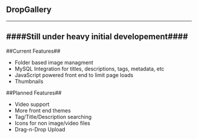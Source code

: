 DropGallery
-----------

-------------------------------------------------------------------------------
####Still under heavy initial developement####
-------------------------------------------------------------------------------

##Current Features##
 - Folder based image managment
 - MySQL Integration for titles, descriptions, tags, metadata, etc
 - JavaScript powered front end to limit page loads
 - Thumbnails

##Planned Features##
 - Video support
 - More front end themes
 - Tag/Title/Description searching
 - Icons for non image/video files
 - Drag-n-Drop Upload
